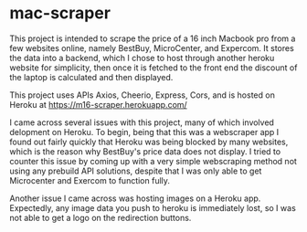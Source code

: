# mac-scraper

This project is intended to scrape the price of a 16 inch Macbook pro from a few websites online, namely BestBuy, MicroCenter, and Expercom.
It stores the data into a backend, which I chose to host through another heroku website for simplicity, then once it is fetched to the front end the discount of the laptop is calculated and then displayed.

This project uses APIs Axios, Cheerio, Express, Cors, and is hosted on Heroku at https://m16-scraper.herokuapp.com/

I came across several issues with this project, many of which involved delopment on Heroku.  To begin, being that this was a webscraper app I found out fairly quickly that Heroku was being blocked by many websites, which is the reason why BestBuy's price data does not display.  I tried to counter this issue by coming up with a very simple webscraping method not using any prebuild API solutions, despite that I was only able to get Microcenter and Exercom to function fully.  

Another issue I came across was hosting images on a Heroku app.  Expectedly, any image data you push to heroku is immediately lost, so I was not able to get a logo on the redirection buttons. 

